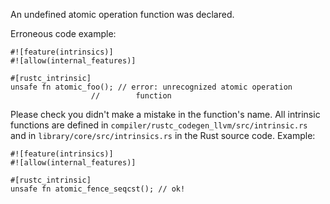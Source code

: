 An undefined atomic operation function was declared.

Erroneous code example:

```compile_fail,E0092
#![feature(intrinsics)]
#![allow(internal_features)]

#[rustc_intrinsic]
unsafe fn atomic_foo(); // error: unrecognized atomic operation
                  //        function

```

Please check you didn't make a mistake in the function's name. All intrinsic
functions are defined in `compiler/rustc_codegen_llvm/src/intrinsic.rs` and in
`library/core/src/intrinsics.rs` in the Rust source code. Example:

```
#![feature(intrinsics)]
#![allow(internal_features)]

#[rustc_intrinsic]
unsafe fn atomic_fence_seqcst(); // ok!

```
